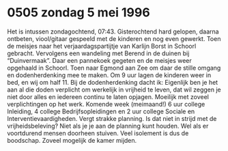 # 0505 zondag 5 mei 1996
Het is intussen zondagochtend, 07:43. Gisterochtend hard gelopen, daarna ontbeten, viool/gitaar gespeeld met de kinderen  en nog even gewerkt. Toen de meisjes naar het verjaardagspartijtje van Karlijn Borst in Schoorl gebracht. Vervolgens een wandeling met Berend in de duinen bij “Duinvermaak”. Daar een pannekoek gegeten en de meisjes weer opgehaald in Schoorl. Toen naar Egmond aan Zee om daar de stille omgang en dodenherdenking mee te maken. Om 9 uur lagen de kinderen weer in bed, en wij om half 11. Bij de dodenherdenking dacht ik: Eigenlijk ben je het aan al die doden verplicht om werkelijk in vrijheid te leven, dat wil zeggen je niet door alles en iedereen continu te laten opjagen. Moeilijk met zoveel verplichtingen op het werk. Komende week (meimaand!) 6 uur college Inleiding, 4 college Bedrijfsopleidingen en 2 uur college Sociale en Interventievaardigheden. Vergt strakke planning. Is dat niet in strijd met de vrijheidsbeleving? Niet als je je aan de planning kunt houden. Wel als er voortdurend mensen doorheen stuiven. Veel isolement is dus de boodschap. Zoveel mogelijk de kamer mijden.